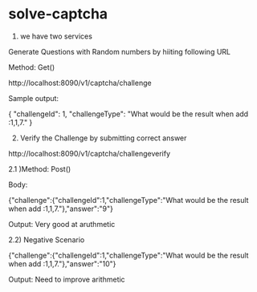 # solve-captcha

1) we have two services

  Generate Questions with Random numbers by hiiting following URL
  
  Method: Get()
  
  http://localhost:8090/v1/captcha/challenge
  
  Sample output: 
  
   {
    "challengeId": 1,
    "challengeType": "What would be the result when add :1,1,7."
}
  
  2) Verify the Challenge by submitting correct answer
  
  http://localhost:8090/v1/captcha/challengeverify
  
  2.1 )Method: Post()
  
  Body:
  
  {"challenge":{"challengeId":1,"challengeType":"What would be the result when add :1,1,7."},"answer":"9"}
  
  Output:
  Very good at aruthmetic
  
  2.2) Negative Scenario
  
  {"challenge":{"challengeId":1,"challengeType":"What would be the result when add :1,1,7."},"answer":"10"}
  
  Output:
    Need to improve arithmetic
  
  
  
  

